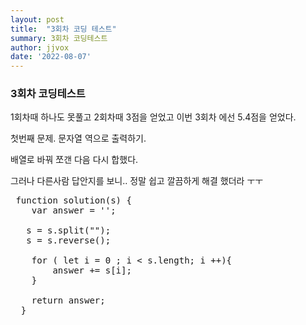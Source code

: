```yaml
---
layout: post
title:  "3회차 코딩 테스트"
summary: 3회차 코딩테스트
author: jjvox
date: '2022-08-07'
---
```


<h3> 3회차 코딩테스트 </h3>
 <div>
 <p> 1회차때 하나도 못풀고 2회차때 3점을 얻었고 이번 3회차 에선 5.4점을 얻었다. </p>
  
 <p> 첫번째 문제. 문자열 역으로 출력하기. </p>
 <p> 배열로 바꿔 쪼갠 다음 다시 합했다. </p>
  <p> 그러나 다른사람 답안지를 보니.. 정말 쉽고 깔끔하게 해결 했더라 ㅜㅜ </p>
  
 <pre> function solution(s) {
    var answer = '';

   s = s.split("");
   s = s.reverse();

    for ( let i = 0 ; i < s.length; i ++){
        answer += s[i];
    }

    return answer;
  }
 </pre>
 
 </div>
